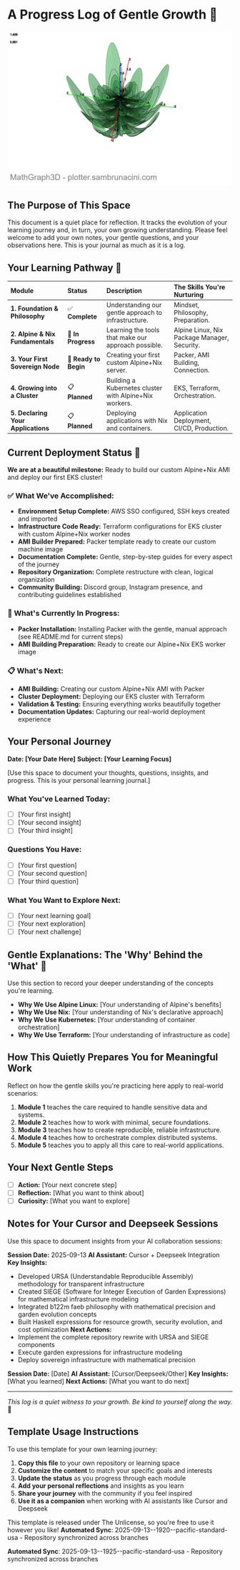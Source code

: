 # A Progress Log of Gentle Growth 💙

![Parametric Flower](parametric-flower-compressed.png)

## The Purpose of This Space

This document is a quiet place for reflection. It tracks the evolution of your learning journey and, in turn, your own growing understanding. Please feel welcome to add your own notes, your gentle questions, and your observations here. This is your journal as much as it is a log.

## Your Learning Pathway 💙

| Module | Status | Description | The Skills You're Nurturing |
| :--- | :--- | :--- | :--- |
| **1. Foundation & Philosophy** | ✅ **Complete** | Understanding our gentle approach to infrastructure. | Mindset, Philosophy, Preparation. |
| **2. Alpine & Nix Fundamentals** | 🚧 **In Progress** | Learning the tools that make our approach possible. | Alpine Linux, Nix Package Manager, Security. |
| **3. Your First Sovereign Node** | 🚧 **Ready to Begin** | Creating your first custom Alpine+Nix server. | Packer, AMI Building, Connection. |
| **4. Growing into a Cluster** | 📋 **Planned** | Building a Kubernetes cluster with Alpine+Nix workers. | EKS, Terraform, Orchestration. |
| **5. Declaring Your Applications** | 📋 **Planned** | Deploying applications with Nix and containers. | Application Deployment, CI/CD, Production. |

## Current Deployment Status 🚀

**We are at a beautiful milestone:** Ready to build our custom Alpine+Nix AMI and deploy our first EKS cluster!

### ✅ What We've Accomplished:
- **Environment Setup Complete:** AWS SSO configured, SSH keys created and imported
- **Infrastructure Code Ready:** Terraform configurations for EKS cluster with custom Alpine+Nix worker nodes
- **AMI Builder Prepared:** Packer template ready to create our custom machine image
- **Documentation Complete:** Gentle, step-by-step guides for every aspect of the journey
- **Repository Organization:** Complete restructure with clean, logical organization
- **Community Building:** Discord group, Instagram presence, and contributing guidelines established

### 🚧 What's Currently In Progress:
- **Packer Installation:** Installing Packer with the gentle, manual approach (see README.md for current steps)
- **AMI Building Preparation:** Ready to create our Alpine+Nix EKS worker image

### 📋 What's Next:
- **AMI Building:** Creating our custom Alpine+Nix AMI with Packer
- **Cluster Deployment:** Deploying our EKS cluster with Terraform
- **Validation & Testing:** Ensuring everything works beautifully together
- **Documentation Updates:** Capturing our real-world deployment experience

## Your Personal Journey

**Date: [Your Date Here]**
**Subject: [Your Learning Focus]**

[Use this space to document your thoughts, questions, insights, and progress. This is your personal learning journal.]

### What You've Learned Today:
- [ ] [Your first insight]
- [ ] [Your second insight]
- [ ] [Your third insight]

### Questions You Have:
- [ ] [Your first question]
- [ ] [Your second question]
- [ ] [Your third question]

### What You Want to Explore Next:
- [ ] [Your next learning goal]
- [ ] [Your next exploration]
- [ ] [Your next challenge]

## Gentle Explanations: The 'Why' Behind the 'What' 💙

Use this section to record your deeper understanding of the concepts you're learning.

*   **Why We Use Alpine Linux:** [Your understanding of Alpine's benefits]
*   **Why We Use Nix:** [Your understanding of Nix's declarative approach]
*   **Why We Use Kubernetes:** [Your understanding of container orchestration]
*   **Why We Use Terraform:** [Your understanding of infrastructure as code]

## How This Quietly Prepares You for Meaningful Work

Reflect on how the gentle skills you're practicing here apply to real-world scenarios:

1.  **Module 1** teaches the care required to handle sensitive data and systems.
2.  **Module 2** teaches how to work with minimal, secure foundations.
3.  **Module 3** teaches how to create reproducible, reliable infrastructure.
4.  **Module 4** teaches how to orchestrate complex distributed systems.
5.  **Module 5** teaches you to apply all this care to real-world applications.

## Your Next Gentle Steps

-   [ ] **Action:** [Your next concrete step]
-   [ ] **Reflection:** [What you want to think about]
-   [ ] **Curiosity:** [What you want to explore]

## Notes for Your Cursor and Deepseek Sessions

Use this space to document insights from your AI collaboration sessions:

**Session Date:** 2025-09-13
**AI Assistant:** Cursor + Deepseek Integration
**Key Insights:** 
- Developed URSA (Understandable Reproducible Assembly) methodology for transparent infrastructure
- Created SIEGE (Software for Integer Execution of Garden Expressions) for mathematical infrastructure modeling
- Integrated b122m faeb philosophy with mathematical precision and garden evolution concepts
- Built Haskell expressions for resource growth, security evolution, and cost optimization
**Next Actions:** 
- Implement the complete repository rewrite with URSA and SIEGE components
- Execute garden expressions for infrastructure modeling
- Deploy sovereign infrastructure with mathematical precision

**Session Date:** [Date]
**AI Assistant:** [Cursor/Deepseek/Other]
**Key Insights:** [What you learned]
**Next Actions:** [What you want to do next]

---

*This log is a quiet witness to your growth. Be kind to yourself along the way.* 💙

## Template Usage Instructions

To use this template for your own learning journey:

1. **Copy this file** to your own repository or learning space
2. **Customize the content** to match your specific goals and interests
3. **Update the status** as you progress through each module
4. **Add your personal reflections** and insights as you learn
5. **Share your journey** with the community if you feel inspired
6. **Use it as a companion** when working with AI assistants like Cursor and Deepseek

This template is released under The Unlicense, so you're free to use it however you like!
**Automated Sync**: 2025-09-13--1920--pacific-standard-usa - Repository synchronized across branches

**Automated Sync**: 2025-09-13--1925--pacific-standard-usa - Repository synchronized across branches
